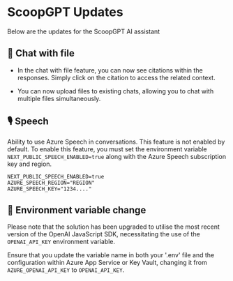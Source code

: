 # ScoopGPT Updates

Below are the updates for the ScoopGPT AI assistant

## 📂 Chat with file

- In the chat with file feature, you can now see citations within the responses. Simply click on the citation to access the related context.

- You can now upload files to existing chats, allowing you to chat with multiple files simultaneously.

## 🎙️ Speech

Ability to use Azure Speech in conversations. This feature is not enabled by default. To enable this feature, you must set the environment variable `NEXT_PUBLIC_SPEECH_ENABLED=true` along with the Azure Speech subscription key and region.

```
NEXT_PUBLIC_SPEECH_ENABLED=true
AZURE_SPEECH_REGION="REGION"
AZURE_SPEECH_KEY="1234...."
```

## 🔑 Environment variable change

Please note that the solution has been upgraded to utilise the most recent version of the OpenAI JavaScript SDK, necessitating the use of the `OPENAI_API_KEY` environment variable.

Ensure that you update the variable name in both your '.env' file and the configuration within Azure App Service or Key Vault, changing it from `AZURE_OPENAI_API_KEY` to `OPENAI_API_KEY`.
